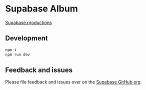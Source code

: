 # Supabase Album

[Supabase.productions](https://www.supabase.productions)

## Development

   ```bash
   npm i
   npm run dev
   ```

## Feedback and issues

Please file feedback and issues over on the [Supabase GitHub org](https://github.com/supabase/supabase/issues/new/choose).
